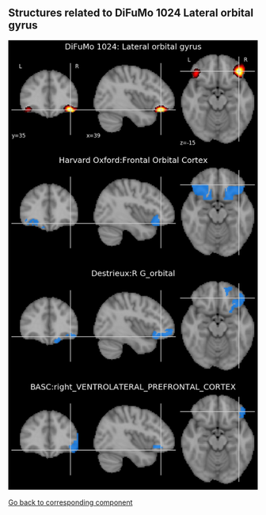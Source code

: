 


## Structures related to DiFuMo 1024 Lateral orbital gyrus

![693](693.jpg "Structures related to DiFuMo 1024 Lateral orbital gyrus")

[Go back to corresponding component](https://parietal-inria.github.io/DiFuMo/1024/html/693.html)